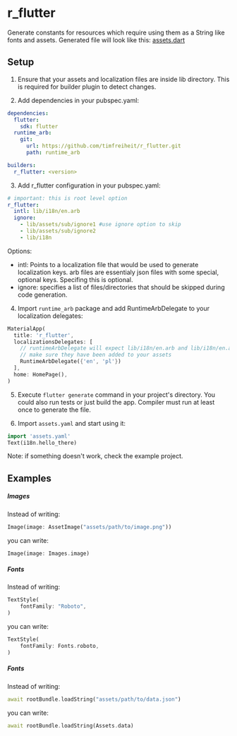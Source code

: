 r_flutter
====

Generate constants for resources which require using them as a String like fonts and assets. Generated file will look like this:
[assets.dart](https://github.com/timfreiheit/r_flutter/blob/master/example/.dart_tool/build/generated/example/lib/assets.dart)

## Setup

1. Ensure that your assets and localization files are inside lib directory. This is required for builder plugin to detect changes.

2. Add dependencies in your pubspec.yaml:
```yaml
dependencies:
  flutter:
    sdk: flutter
  runtime_arb:
    git: 
      url: https://github.com/timfreiheit/r_flutter.git
      path: runtime_arb

builders:
  r_flutter: <version>
```

3. Add r_flutter configuration in your pubspec.yaml:
```yaml
# important: this is root level option
r_flutter:
  intl: lib/i18n/en.arb
  ignore:
    - lib/assets/sub/ignore1 #use ignore option to skip 
    - lib/assets/sub/ignore2
    - lib/i18n
```
Options:
- intl: Points to a localization file that would be used to generate localization keys. arb files are essentialy json files with some special, optional keys. Specifing this is optional.
- ignore: specifies a list of files/directories that should be skipped during code generation. 

4. Import `runtime_arb` package and add RuntimeArbDelegate to your localization delegates:
```dart
MaterialApp(
  title: 'r_flutter',
  localizationsDelegates: [
    // runtimeArbDelegate will expect lib/i18n/en.arb and lib/i18n/en.arb to exist in your app
    // make sure they have been added to your assets
    RuntimeArbDelegate({'en', 'pl'})
  ],
  home: HomePage(),
)
```
5. Execute `flutter generate` command in your project's directory. You could also run tests or just build the app. Compiler must run at least once to generate the file.

6. Import `assets.yaml` and start using it:
```dart
import 'assets.yaml'
Text(i18n.hello_there)
```

Note: if something doesn't work, check the example project.

## Examples

##### Images

Instead of writing:
```dart
Image(image: AssetImage("assets/path/to/image.png"))
```
you can write:
```dart
Image(image: Images.image)
```

##### Fonts
Instead of writing:
```dart
TextStyle(
    fontFamily: "Roboto",
)
```
you can write:
```dart
TextStyle(
    fontFamily: Fonts.roboto,
)
```

##### Fonts
Instead of writing:
```dart
await rootBundle.loadString("assets/path/to/data.json")
```
you can write:
```dart
await rootBundle.loadString(Assets.data)
```
